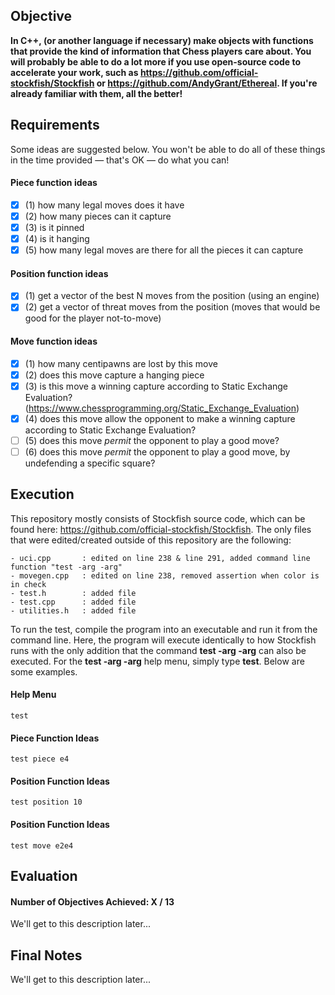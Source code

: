 ## Objective

<strong>In C++, (or another language if necessary) make objects with functions that provide the kind of information that Chess players care about. You will probably be able to do a lot more if you use open-source code to accelerate your work, such as  https://github.com/official-stockfish/Stockfish or https://github.com/AndyGrant/Ethereal.  If you're already familiar with them, all the better!</strong>

## Requirements

Some ideas are suggested below. You won't be able to do all of these things in the time provided — that's OK — do what you can! 

#### Piece function ideas
- [x] (1) how many legal moves does it have
- [x] (2) how many pieces can it capture
- [x] (3) is it pinned
- [x] (4) is it hanging
- [x] (5) how many legal moves are there for all the pieces it can capture

#### Position function ideas
- [x] (1) get a vector of the best N moves from the position (using an engine)
- [x] (2) get a vector of threat moves from the position (moves that would be good for the player not-to-move)

#### Move function ideas
- [x] (1) how many centipawns are lost by this move
- [x] (2) does this move capture a hanging piece
- [x] (3) is this move a winning capture according to Static Exchange Evaluation? (https://www.chessprogramming.org/Static_Exchange_Evaluation)
- [x] (4) does this move allow the opponent to make a winning capture according to Static Exchange Evaluation?
- [ ] (5) does this move *permit* the opponent to play a good move?
- [ ] (6) does this move *permit* the opponent to play a good move, by undefending a specific square?

## Execution

This repository mostly consists of Stockfish source code, which can be found here: https://github.com/official-stockfish/Stockfish. The only files that were edited/created outside of this repository are the following:
```
- uci.cpp		: edited on line 238 & line 291, added command line function "test -arg -arg"
- movegen.cpp	: edited on line 238, removed assertion when color is in check
- test.h 		: added file
- test.cpp		: added file
- utilities.h	: added file
```
	
To run the test, compile the program into an executable and run it from the command line. Here, the program will execute identically to how Stockfish runs with the only addition that the command <strong>test -arg -arg</strong> can also be executed. For the <strong>test -arg -arg</strong> help menu, simply type <strong>test</strong>. Below are some examples.

#### Help Menu
```test```
#### Piece Function Ideas 
```test piece e4```
#### Position Function Ideas 
```test position 10```
#### Position Function Ideas 
```test move e2e4```
	
## Evaluation

#### Number of Objectives Achieved: X / 13

We'll get to this description later...

## Final Notes

We'll get to this description later...